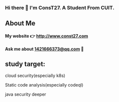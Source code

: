 ### Hi there 👋 I'm ConsT27. A Student From CUIT.
## About Me
#### My website 👉  http://www.const27.com
#### Ask me about   1421666373@qq.com 📧
## study target:
cloud security(especially k8s)

Static code analysis(especially codeql)

java security deeper
